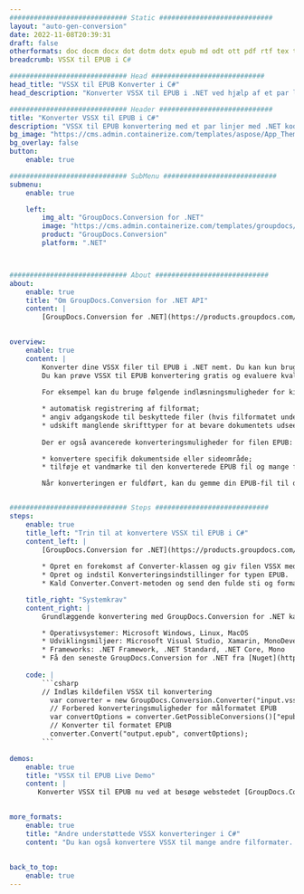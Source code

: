 ```yaml
---
############################# Static ############################
layout: "auto-gen-conversion"
date: 2022-11-08T20:39:31
draft: false
otherformats: doc docm docx dot dotm dotx epub md odt ott pdf rtf tex txt vdx vsdm vsdx vssm vssx vstm vstx vsx vtx xps
breadcrumb: VSSX til EPUB i C#

############################# Head ############################
head_title: "VSSX til EPUB Konverter i C#"
head_description: "Konverter VSSX til EPUB i .NET ved hjælp af et par linjer kode. Brug GroupDocs Document Conversion API til at konvertere over 160 filformater."

############################# Header ############################
title: "Konverter VSSX til EPUB i C#"
description: "VSSX til EPUB konvertering med et par linjer med .NET kode"
bg_image: "https://cms.admin.containerize.com/templates/aspose/App_Themes/V3/images/bg/header1.png"
bg_overlay: false
button:
    enable: true

############################# SubMenu ############################
submenu:
    enable: true

    left:
        img_alt: "GroupDocs.Conversion for .NET"
        image: "https://cms.admin.containerize.com/templates/groupdocs/images/product-logos/90x90-noborder/groupdocs-conversion-net.png"
        product: "GroupDocs.Conversion"
        platform: ".NET"



############################# About ############################
about:
    enable: true
    title: "Om GroupDocs.Conversion for .NET API"
    content: |
        [GroupDocs.Conversion for .NET](https://products.groupdocs.com/conversion/net/) kan bruges til at konvertere Microsoft Word, Excel, PowerPoint, PDF, Visio og andre formater. GroupDocs.Conversion er en selvstændig API, der er velegnet til back-end og interne systemer, hvor høj ydeevne er påkrævet. Det afhænger ikke af nogen software som Microsoft eller Open Office.
    

overview:
    enable: true
    content: |
        Konverter dine VSSX filer til EPUB i .NET nemt. Du kan kun bruge et par C# kodelinjer i enhver platform efter eget valg, såsom - Windows, Linux, macOS.
        Du kan prøve VSSX til EPUB konvertering gratis og evaluere kvaliteten af ​​konverteringsresultaterne. Sammen med simple filkonverteringsscenarier kan du prøve mere avancerede muligheder for at indlæse kilden VSSX fil og for at gemme output EPUB resultat. 
        
        For eksempel kan du bruge følgende indlæsningsmuligheder for kilden VSSX:

        * automatisk registrering af filformat;
        * angiv adgangskode til beskyttede filer (hvis filformatet understøtter det);
        * udskift manglende skrifttyper for at bevare dokumentets udseende.
        
        Der er også avancerede konverteringsmuligheder for filen EPUB:

        * konvertere specifik dokumentside eller sideområde;
        * tilføje et vandmærke til den konverterede EPUB fil og mange flere.

        Når konverteringen er fuldført, kan du gemme din EPUB-fil til den lokale filsti eller ethvert tredjepartslager som FTP, Amazon S3, Google Drive, Dropbox osv. Bemærk venligst - for at konvertere VSSX til {{ TO}} er der ikke behov for yderligere software installeret - som MS Office, Open Office, Adobe Acrobat Reader osv.


############################# Steps ############################
steps:
    enable: true
    title_left: "Trin til at konvertere VSSX til EPUB i C#"
    content_left: |
        [GroupDocs.Conversion for .NET](https://products.groupdocs.com/conversion/net/) gør det nemt for udviklere at konvertere en VSSX fil til EPUB med et par linjer kode.
        
        * Opret en forekomst af Converter-klassen og giv filen VSSX med den fulde sti
        * Opret og indstil Konverteringsindstillinger for typen EPUB.
        * Kald Converter.Convert-metoden og send den fulde sti og format (EPUB) som en parameter

    title_right: "Systemkrav"
    content_right: |
        Grundlæggende konvertering med GroupDocs.Conversion for .NET kan udføres med nogle få enkle trin. Vores API'er understøttes på alle større platforme og operativsystemer. Før du udfører koden nedenfor, skal du sørge for, at du har følgende forudsætninger installeret på dit system.

        * Operativsystemer: Microsoft Windows, Linux, MacOS
        * Udviklingsmiljøer: Microsoft Visual Studio, Xamarin, MonoDevelop
        * Frameworks: .NET Framework, .NET Standard, .NET Core, Mono
        * Få den seneste GroupDocs.Conversion for .NET fra [Nuget](https://www.nuget.org/packages/groupdocs.conversion)
         
    code: |
        ```csharp    
        // Indlæs kildefilen VSSX til konvertering
          var converter = new GroupDocs.Conversion.Converter("input.vssx");
          // Forbered konverteringsmuligheder for målformatet EPUB
          var convertOptions = converter.GetPossibleConversions()["epub"].ConvertOptions;
          // Konverter til formatet EPUB
          converter.Convert("output.epub", convertOptions);
        ```

demos:
    enable: true
    title: "VSSX til EPUB Live Demo"
    content: |
       Konverter VSSX til EPUB nu ved at besøge webstedet [GroupDocs.Conversion App](https://products.groupdocs.app/conversion/family). Online demo har følgende fordele
          

more_formats:
    enable: true
    title: "Andre understøttede VSSX konverteringer i C#"
    content: "Du kan også konvertere VSSX til mange andre filformater. Se venligst listen nedenfor."
       
       
back_to_top:
    enable: true
---
```

